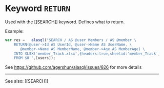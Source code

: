 # Keyword `RETURN`

Used with the [[SEARCH]] keyword. Defines what to return. 

Example: 

```js
var res =   alasql("SEARCH / AS @user Members / AS @member \
	RETURN(@user->Id AS UserId, @user->Name AS UserName, \
       @member->Name AS MemberName, @member->Age AS MemberAge) \
	INTO XLSX('member_Track.xlsx',{headers:true,sheetid:'member_Track'}) \
	FROM $0 ",[users]);
```

See https://github.com/agershun/alasql/issues/826 for more details

----

See also: [[SEARCH]]
